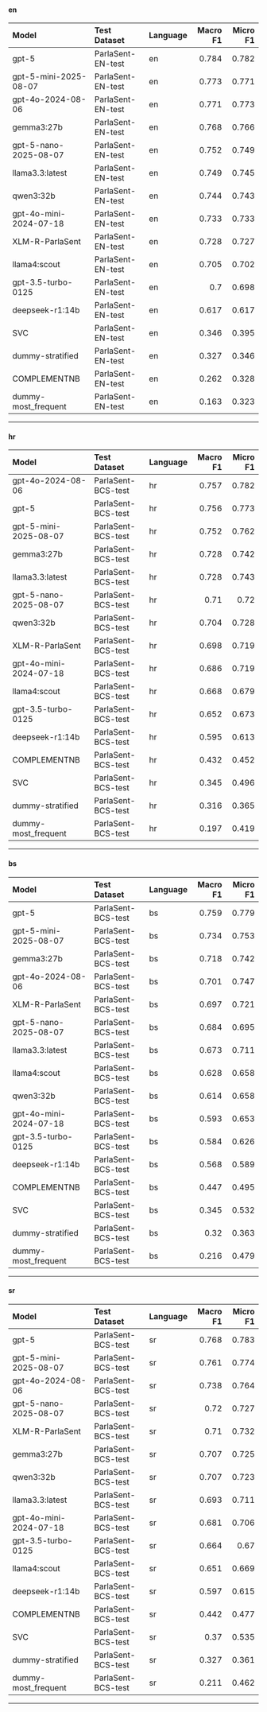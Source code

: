 
#### en

| Model                  | Test Dataset      | Language   |   Macro F1 |   Micro F1 |
|:-----------------------|:------------------|:-----------|-----------:|-----------:|
| gpt-5                  | ParlaSent-EN-test | en         |      0.784 |      0.782 |
| gpt-5-mini-2025-08-07  | ParlaSent-EN-test | en         |      0.773 |      0.771 |
| gpt-4o-2024-08-06      | ParlaSent-EN-test | en         |      0.771 |      0.773 |
| gemma3:27b             | ParlaSent-EN-test | en         |      0.768 |      0.766 |
| gpt-5-nano-2025-08-07  | ParlaSent-EN-test | en         |      0.752 |      0.749 |
| llama3.3:latest        | ParlaSent-EN-test | en         |      0.749 |      0.745 |
| qwen3:32b              | ParlaSent-EN-test | en         |      0.744 |      0.743 |
| gpt-4o-mini-2024-07-18 | ParlaSent-EN-test | en         |      0.733 |      0.733 |
| XLM-R-ParlaSent        | ParlaSent-EN-test | en         |      0.728 |      0.727 |
| llama4:scout           | ParlaSent-EN-test | en         |      0.705 |      0.702 |
| gpt-3.5-turbo-0125     | ParlaSent-EN-test | en         |      0.7   |      0.698 |
| deepseek-r1:14b        | ParlaSent-EN-test | en         |      0.617 |      0.617 |
| SVC                    | ParlaSent-EN-test | en         |      0.346 |      0.395 |
| dummy-stratified       | ParlaSent-EN-test | en         |      0.327 |      0.346 |
| COMPLEMENTNB           | ParlaSent-EN-test | en         |      0.262 |      0.328 |
| dummy-most_frequent    | ParlaSent-EN-test | en         |      0.163 |      0.323 |

------------------------------------------

#### hr

| Model                  | Test Dataset       | Language   |   Macro F1 |   Micro F1 |
|:-----------------------|:-------------------|:-----------|-----------:|-----------:|
| gpt-4o-2024-08-06      | ParlaSent-BCS-test | hr         |      0.757 |      0.782 |
| gpt-5                  | ParlaSent-BCS-test | hr         |      0.756 |      0.773 |
| gpt-5-mini-2025-08-07  | ParlaSent-BCS-test | hr         |      0.752 |      0.762 |
| gemma3:27b             | ParlaSent-BCS-test | hr         |      0.728 |      0.742 |
| llama3.3:latest        | ParlaSent-BCS-test | hr         |      0.728 |      0.743 |
| gpt-5-nano-2025-08-07  | ParlaSent-BCS-test | hr         |      0.71  |      0.72  |
| qwen3:32b              | ParlaSent-BCS-test | hr         |      0.704 |      0.728 |
| XLM-R-ParlaSent        | ParlaSent-BCS-test | hr         |      0.698 |      0.719 |
| gpt-4o-mini-2024-07-18 | ParlaSent-BCS-test | hr         |      0.686 |      0.719 |
| llama4:scout           | ParlaSent-BCS-test | hr         |      0.668 |      0.679 |
| gpt-3.5-turbo-0125     | ParlaSent-BCS-test | hr         |      0.652 |      0.673 |
| deepseek-r1:14b        | ParlaSent-BCS-test | hr         |      0.595 |      0.613 |
| COMPLEMENTNB           | ParlaSent-BCS-test | hr         |      0.432 |      0.452 |
| SVC                    | ParlaSent-BCS-test | hr         |      0.345 |      0.496 |
| dummy-stratified       | ParlaSent-BCS-test | hr         |      0.316 |      0.365 |
| dummy-most_frequent    | ParlaSent-BCS-test | hr         |      0.197 |      0.419 |

------------------------------------------

#### bs

| Model                  | Test Dataset       | Language   |   Macro F1 |   Micro F1 |
|:-----------------------|:-------------------|:-----------|-----------:|-----------:|
| gpt-5                  | ParlaSent-BCS-test | bs         |      0.759 |      0.779 |
| gpt-5-mini-2025-08-07  | ParlaSent-BCS-test | bs         |      0.734 |      0.753 |
| gemma3:27b             | ParlaSent-BCS-test | bs         |      0.718 |      0.742 |
| gpt-4o-2024-08-06      | ParlaSent-BCS-test | bs         |      0.701 |      0.747 |
| XLM-R-ParlaSent        | ParlaSent-BCS-test | bs         |      0.697 |      0.721 |
| gpt-5-nano-2025-08-07  | ParlaSent-BCS-test | bs         |      0.684 |      0.695 |
| llama3.3:latest        | ParlaSent-BCS-test | bs         |      0.673 |      0.711 |
| llama4:scout           | ParlaSent-BCS-test | bs         |      0.628 |      0.658 |
| qwen3:32b              | ParlaSent-BCS-test | bs         |      0.614 |      0.658 |
| gpt-4o-mini-2024-07-18 | ParlaSent-BCS-test | bs         |      0.593 |      0.653 |
| gpt-3.5-turbo-0125     | ParlaSent-BCS-test | bs         |      0.584 |      0.626 |
| deepseek-r1:14b        | ParlaSent-BCS-test | bs         |      0.568 |      0.589 |
| COMPLEMENTNB           | ParlaSent-BCS-test | bs         |      0.447 |      0.495 |
| SVC                    | ParlaSent-BCS-test | bs         |      0.345 |      0.532 |
| dummy-stratified       | ParlaSent-BCS-test | bs         |      0.32  |      0.363 |
| dummy-most_frequent    | ParlaSent-BCS-test | bs         |      0.216 |      0.479 |

------------------------------------------

#### sr

| Model                  | Test Dataset       | Language   |   Macro F1 |   Micro F1 |
|:-----------------------|:-------------------|:-----------|-----------:|-----------:|
| gpt-5                  | ParlaSent-BCS-test | sr         |      0.768 |      0.783 |
| gpt-5-mini-2025-08-07  | ParlaSent-BCS-test | sr         |      0.761 |      0.774 |
| gpt-4o-2024-08-06      | ParlaSent-BCS-test | sr         |      0.738 |      0.764 |
| gpt-5-nano-2025-08-07  | ParlaSent-BCS-test | sr         |      0.72  |      0.727 |
| XLM-R-ParlaSent        | ParlaSent-BCS-test | sr         |      0.71  |      0.732 |
| gemma3:27b             | ParlaSent-BCS-test | sr         |      0.707 |      0.725 |
| qwen3:32b              | ParlaSent-BCS-test | sr         |      0.707 |      0.723 |
| llama3.3:latest        | ParlaSent-BCS-test | sr         |      0.693 |      0.711 |
| gpt-4o-mini-2024-07-18 | ParlaSent-BCS-test | sr         |      0.681 |      0.706 |
| gpt-3.5-turbo-0125     | ParlaSent-BCS-test | sr         |      0.664 |      0.67  |
| llama4:scout           | ParlaSent-BCS-test | sr         |      0.651 |      0.669 |
| deepseek-r1:14b        | ParlaSent-BCS-test | sr         |      0.597 |      0.615 |
| COMPLEMENTNB           | ParlaSent-BCS-test | sr         |      0.442 |      0.477 |
| SVC                    | ParlaSent-BCS-test | sr         |      0.37  |      0.535 |
| dummy-stratified       | ParlaSent-BCS-test | sr         |      0.327 |      0.361 |
| dummy-most_frequent    | ParlaSent-BCS-test | sr         |      0.211 |      0.462 |

------------------------------------------
